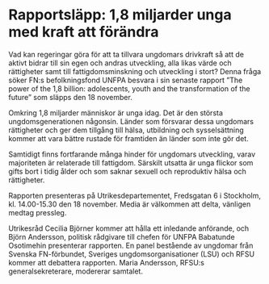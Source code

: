 # Rapportsläpp: 1,8 miljarder unga med kraft att förändra

Vad kan regeringar göra för att ta tillvara ungdomars drivkraft så att de aktivt bidrar till sin egen och andras utveckling, alla likas värde och rättigheter samt till fattigdomsminskning och utveckling i stort? Denna fråga söker FN:s befolkningsfond UNFPA besvara i sin senaste rapport ”The power of the 1,8 billion: adolescents, youth and the transformation of the future” som släpps den 18 november.

Omkring 1,8 miljarder människor är unga idag. Det är den största ungdomsgenerationen någonsin. Länder som försvarar dessa ungdomars rättigheter och ger dem tillgång till hälsa, utbildning och sysselsättning kommer att vara bättre rustade för framtiden än länder som inte gör det.

Samtidigt finns fortfarande många hinder för ungdomars utveckling, varav majoriteten är relaterade till fattigdom. Särskilt utsatta är unga flickor som gifts bort i tidig ålder och som saknar sexuell och reproduktiv hälsa och rättigheter.

Rapporten presenteras på Utrikesdepartementet, Fredsgatan 6 i Stockholm, kl. 14.00-15.30 den 18 november. Media är välkommen att delta, vänligen medtag pressleg.

Utrikesråd Cecilia Björner kommer att hålla ett inledande anförande, och Björn Andersson, politisk rådgivare till chefen för UNFPA Babatunde Osotimehin presenterar rapporten. En panel bestående av ungdomar från Svenska FN-förbundet, Sveriges ungdomsorganisationer (LSU) och RFSU kommer att debattera rapporten. Maria Andersson, RFSU:s generalsekreterare, modererar samtalet.
